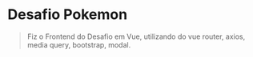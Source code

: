 # Desafio Pokemon

>Fiz o Frontend do Desafio em Vue, utilizando do vue router, axios, media query, bootstrap, modal.

